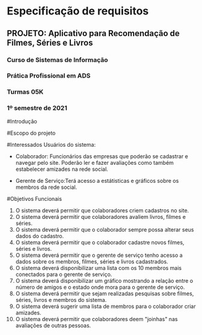 # Especificação de requisitos
## PROJETO: Aplicativo para Recomendação de Filmes, Séries e Livros
### Curso de Sistemas de Informação
### Prática Profissional em ADS
### Turmas 05K
### 1º semestre de 2021

#Introdução

#Escopo do projeto

#Interessados
Usuários do sistema:

* Colaborador: Funcionários das empresas que poderão se cadastrar e navegar pelo site. Poderão ler e fazer avaliações como também estabelecer amizades na rede social.

* Gerente de Serviço:Terá acesso a estátisticas e gráficos sobre os membros da rede social.


#Objetivos Funcionais
1. O sistema deverá permitir que colaboradores criem cadastros no site.
2. O sistema deverá permitir que colaboradores avaliem livros, filmes e séries.
3. O sistema deverá permitir que o colaborador sempre possa alterar seus dados do cadastro.
4. O sistema deverá permitir que o colaborador cadastre novos filmes, séries e livros.
5. O sistema deverá permitir que o gerente de serviço tenho acesso a dados sobre os membros, filmes, séries e livros cadastrados.
6. O sistema deverá disponibilizar uma lista com os 10 membros mais conectados para o gerente de serviço.
7. O sistema deverá disponibilizar um gráfico mostrando a relação entre o número de amigos e o estado onde mora para o gerente de serviço.
8. O sistema deverá permitir que sejam realizadas pesquisas sobre filmes, séries, livros e membros do sistema.
9. O sistema deverá sugerir uma lista de membros para o colaborador criar amizades.
10. O sistema deverá permitir que colaboradores deem "joinhas" nas avaliações de outras pessoas.
